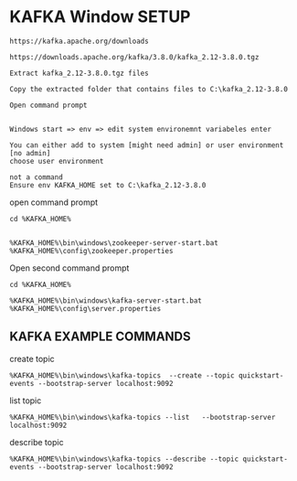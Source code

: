 # KAFKA Window SETUP
 
```
https://kafka.apache.org/downloads

https://downloads.apache.org/kafka/3.8.0/kafka_2.12-3.8.0.tgz

Extract kafka_2.12-3.8.0.tgz files
```

```
Copy the extracted folder that contains files to C:\kafka_2.12-3.8.0

Open command prompt


Windows start => env => edit system environemnt variabeles enter

You can either add to system [might need admin] or user environment [no admin]
choose user environment
```

```
not a command
Ensure env KAFKA_HOME set to C:\kafka_2.12-3.8.0
```


open command prompt
```
cd %KAFKA_HOME%


%KAFKA_HOME%\bin\windows\zookeeper-server-start.bat %KAFKA_HOME%\config\zookeeper.properties
```

Open second command prompt
```
cd %KAFKA_HOME%

%KAFKA_HOME%\bin\windows\kafka-server-start.bat %KAFKA_HOME%\config\server.properties
```

## KAFKA EXAMPLE COMMANDS 

create topic
```
%KAFKA_HOME%\bin\windows\kafka-topics  --create --topic quickstart-events --bootstrap-server localhost:9092
```

list topic

```
%KAFKA_HOME%\bin\windows\kafka-topics --list   --bootstrap-server localhost:9092
```


describe topic

```
%KAFKA_HOME%\bin\windows\kafka-topics --describe --topic quickstart-events --bootstrap-server localhost:9092
```


